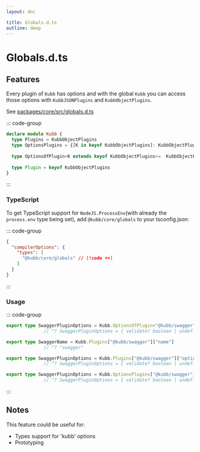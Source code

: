 ```yaml
---
layout: doc

title: Globals.d.ts
outline: deep
---
```

# Globals.d.ts

## Features

Every plugin of `Kubb` has options and with the global `Kubb` you can access those options with `KubbJSONPlugins` and `KubbObjectPlugins`.

See [packages/core/src/globals.d.ts](https://github.com/kubb-project/kubb/blob/main/packages/core/global.d.ts)

::: code-group

```typescript [packages/core/globals.d.ts]
declare module Kubb {
  type Plugins = KubbObjectPlugins
  type OptionsPlugins = {[K in keyof KubbObjectPlugins]: KubbObjectPlugins[K]["options"]}
  
  type OptionsOfPlugin<K extends keyof KubbObjectPlugins>=  KubbObjectPlugins[K]["options"]
  
  type Plugin = keyof KubbObjectPlugins
}
```

:::

### TypeScript

To get TypeScript support for `NodeJS.ProcessEnv`(with already the `process.env` type being set), add `@kubb/core/globals` to your tsconfig.json:

::: code-group

```json [tsconfig.json]
{
  "compilerOptions": {
    "types": [
      "@kubb/core/globals" // [!code ++]
    ]
  }
}
```
:::

### Usage

::: code-group

```typescript [Kubb.OptionsOfPlugin]
export type SwaggerPluginOptions = Kubb.OptionsOfPlugin<"@kubb/swagger">
              // ^? SwaggerPluginOptions = { validate? boolean | undefined; output?: string | false | undefined...}
```

```typescript [Kubb.Plugins name]
export type SwaggerName = Kubb.Plugins["@kubb/swagger"]["name"]
              // ^? "swagger"
```

```typescript [Kubb.Plugins options]
export type SwaggerPluginOptions = Kubb.Plugins["@kubb/swagger"]["options"]
              // ^? SwaggerPluginOptions = { validate? boolean | undefined; output?: string | false | undefined...}
```

```typescript [Kubb.OptionsPlugins]
export type SwaggerPluginOptions = Kubb.OptionsPlugins["@kubb/swagger"]["options"]
              // ^? SwaggerPluginOptions = { validate? boolean | undefined; output?: string | false | undefined...}
```

:::

## Notes

This feature could be useful for:

- Types support for 'kubb' options
- Prototyping
